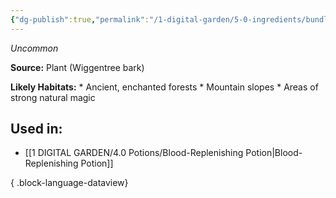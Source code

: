 ```yaml
---
{"dg-publish":true,"permalink":"/1-digital-garden/5-0-ingredients/bundle-of-wiggentree-bark/","tags":["ingredient","uncommon"]}
---
```


*Uncommon*

**Source:** Plant (Wiggentree bark)

**Likely Habitats:** * Ancient, enchanted forests * Mountain slopes * Areas of strong natural magic

## Used in:

- [[1 DIGITAL GARDEN/4.0 Potions/Blood-Replenishing Potion\|Blood-Replenishing Potion]]

{ .block-language-dataview}

